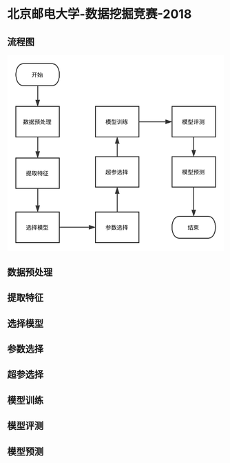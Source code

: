 # 北京邮电大学-数据挖掘竞赛-2018
## 流程图
![流程图](picture/流程图.svg)

## 数据预处理
## 提取特征
## 选择模型
## 参数选择
## 超参选择
## 模型训练
## 模型评测
## 模型预测